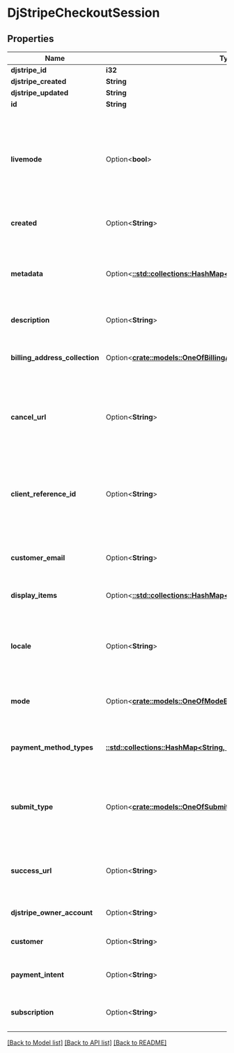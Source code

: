 # DjStripeCheckoutSession

## Properties

Name | Type | Description | Notes
------------ | ------------- | ------------- | -------------
**djstripe_id** | **i32** |  | [readonly]
**djstripe_created** | **String** |  | [readonly]
**djstripe_updated** | **String** |  | [readonly]
**id** | **String** |  | 
**livemode** | Option<**bool**> | Null here indicates that the livemode status is unknown or was previously unrecorded. Otherwise, this field indicates whether this record comes from Stripe test mode or live mode operation. | [optional]
**created** | Option<**String**> | The datetime this object was created in stripe. | [optional]
**metadata** | Option<[**::std::collections::HashMap<String, serde_json::Value>**](serde_json::Value.md)> | A set of key/value pairs that you can attach to an object. It can be useful for storing additional information about an object in a structured format. | [optional]
**description** | Option<**String**> | A description of this object. | [optional]
**billing_address_collection** | Option<[**crate::models::OneOfBillingAddressCollectionEnumBlankEnum**](oneOf<BillingAddressCollectionEnum,BlankEnum>.md)> | The value (auto or required) for whether Checkoutcollected the customer's billing address. | [optional]
**cancel_url** | Option<**String**> | The URL the customer will be directed to if theydecide to cancel payment and return to your website. | [optional]
**client_reference_id** | Option<**String**> | A unique string to reference the Checkout Session.This can be a customer ID, a cart ID, or similar, andcan be used to reconcile the session with your internal systems. | [optional]
**customer_email** | Option<**String**> | If provided, this value will be used when the Customer object is created. | [optional]
**display_items** | Option<[**::std::collections::HashMap<String, serde_json::Value>**](serde_json::Value.md)> | The line items, plans, or SKUs purchased by the customer. | [optional]
**locale** | Option<**String**> | The IETF language tag of the locale Checkout is displayed in.If blank or auto, the browser's locale is used. | [optional]
**mode** | Option<[**crate::models::OneOfModeEnumBlankEnum**](oneOf<ModeEnum,BlankEnum>.md)> | The mode of the Checkout Session, one of payment, setup, or subscription. | [optional]
**payment_method_types** | [**::std::collections::HashMap<String, serde_json::Value>**](serde_json::Value.md) | The list of payment method types (e.g. card) that this Checkout Session is allowed to accept. | 
**submit_type** | Option<[**crate::models::OneOfSubmitTypeEnumBlankEnum**](oneOf<SubmitTypeEnum,BlankEnum>.md)> | Describes the type of transaction being performed by Checkoutin order to customize relevant text on the page, such as the submit button. | [optional]
**success_url** | Option<**String**> | The URL the customer will be directed to after the payment or subscriptioncreation is successful. | [optional]
**djstripe_owner_account** | Option<**String**> | The Stripe Account this object belongs to. | [optional]
**customer** | Option<**String**> | Customer this Checkout is for if one exists. | [optional]
**payment_intent** | Option<**String**> | PaymentIntent created if SKUs or line items were provided. | [optional]
**subscription** | Option<**String**> | Subscription created if one or more plans were provided. | [optional]

[[Back to Model list]](../README.md#documentation-for-models) [[Back to API list]](../README.md#documentation-for-api-endpoints) [[Back to README]](../README.md)


